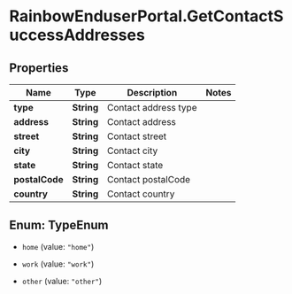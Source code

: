 # RainbowEnduserPortal.GetContactSuccessAddresses

## Properties

Name | Type | Description | Notes
------------ | ------------- | ------------- | -------------
**type** | **String** | Contact address type | 
**address** | **String** | Contact address | 
**street** | **String** | Contact street | 
**city** | **String** | Contact city | 
**state** | **String** | Contact state | 
**postalCode** | **String** | Contact postalCode | 
**country** | **String** | Contact country | 



## Enum: TypeEnum


* `home` (value: `"home"`)

* `work` (value: `"work"`)

* `other` (value: `"other"`)




